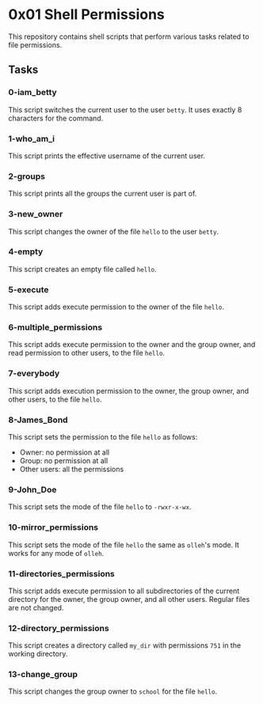 # 0x01 Shell Permissions

This repository contains shell scripts that perform various tasks related to file permissions.

## Tasks

### 0-iam_betty

This script switches the current user to the user `betty`. It uses exactly 8 characters for the command.

### 1-who_am_i

This script prints the effective username of the current user.

### 2-groups

This script prints all the groups the current user is part of.

### 3-new_owner

This script changes the owner of the file `hello` to the user `betty`.

### 4-empty

This script creates an empty file called `hello`.

### 5-execute

This script adds execute permission to the owner of the file `hello`.

### 6-multiple_permissions

This script adds execute permission to the owner and the group owner, and read permission to other users, to the file `hello`.

### 7-everybody

This script adds execution permission to the owner, the group owner, and other users, to the file `hello`.

### 8-James_Bond

This script sets the permission to the file `hello` as follows:
- Owner: no permission at all
- Group: no permission at all
- Other users: all the permissions

### 9-John_Doe

This script sets the mode of the file `hello` to `-rwxr-x-wx`.

### 10-mirror_permissions

This script sets the mode of the file `hello` the same as `olleh`'s mode. It works for any mode of `olleh`.

### 11-directories_permissions

This script adds execute permission to all subdirectories of the current directory for the owner, the group owner, and all other users. Regular files are not changed.

### 12-directory_permissions

This script creates a directory called `my_dir` with permissions `751` in the working directory.

### 13-change_group

This script changes the group owner to `school` for the file `hello`.

